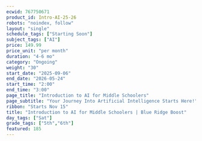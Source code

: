 ```yaml
---
ecwid: 767750671
product_id: Intro-AI-25-26
robots: "noindex, follow"
layout: "single"
schedule_tags: ["Starting Soon"]
subject_tags: ["AI"]
price: 149.99
price_unit: "per month"
duration: "4-6 mo"
category: "Ongoing"
weight: "30"
start_date: "2025-09-06"
end_date: "2026-05-24"
start_time: "2:00"
end_time: "3:00"
page_title: "Introduction to AI for Middle Schoolers"
page_subtitle: "Your Journey Into Artificial Intelligence Starts Here!"
ribbon: "Starts Nov 15"
title: "Introduction to AI for Middle Schoolers | Blue Ridge Boost"
day_tags: ["Sat"]
grade_tags: ["5th","6th"]
featured: 185
---
```

